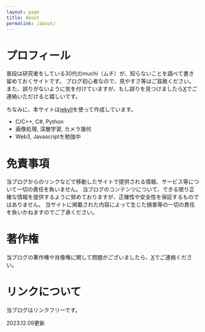 ```yaml
---
layout: page
title: About
permalink: /about/
---
```


# プロフィール
普段は研究者をしている30代のmuchi（ムチ）が、知らないことを調べて書き留めておくサイトです。
ブログ初心者なので、見やすさ等はご容赦ください。
また、誤りがないように気を付けていますが、もし誤りを見つけましたら[X][twitter]でご連絡いただけると嬉しいです。

ちなみに、本サイトは[jekyll][jekyll-organization]を使って作成しています。

- C/C++, C#, Python
- 画像処理, 深層学習, カメラ幾何
- Web3, Javascriptを勉強中

# 免責事項
当ブログからのリンクなどで移動したサイトで提供される情報、サービス等について一切の責任を負いません。
当ブログのコンテンツについて、できる限り正確な情報を提供するように努めておりますが、正確性や安全性を保証するものではありません。
当サイトに掲載された内容によって生じた損害等の一切の責任を負いかねますのでご了承ください。

# 著作権
当ブログの著作権や肖像権に関して問題がございましたら、[X][twitter]でご連絡ください。

# リンクについて
当ブログはリンクフリーです。

2023.12.09更新

[twitter]:https://twitter.com/muchi65_
[jekyll-organization]: https://github.com/jekyll


